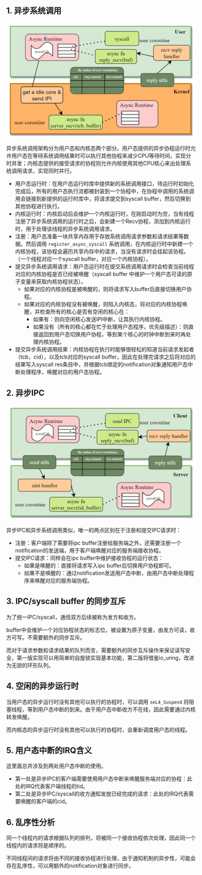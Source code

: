 ## 1. 异步系统调用

![](../images/async_syscall_v3.png)

异步系统调用架构分为用户态和内核态两个部分。用户态提供的异步协程运行时允许用户态在等待系统调用结果时可以执行其他协程来减少CPU等待时间，实现分时并发；内核态提供的接受请求的协程则允许内核使用其他CPU核心来出处理系统调用请求，实现同时并行。

- 用户态运行时：在用户态运行时库中提供新的系统调用接口，待运行时初始化完成后，所有的用户态执行流都被封装到一个协程中，在协程中调用的系统调用会链接到新提供的运行时库中，将请求提交到syscall buffer，然后切换到其他协程进行执行。
- 内核运行时：内核启动后会维护一个内核运行时，在刚启动时为空，当有线程注册了异步系统调用的运行时之后，会新建一个Recv协程，添加到内核运行时，用于处理该线程的异步系统调用请求。
- 注册：用户态准备一块共享内存用于存放系统调用请求参数和请求结果等数据。然后调用 `register_async_syscall` 系统调用，在内核运行时中新建一个内核协程，该协程会遍历共享内存中的请求，当没有请求时会挂起该协程。（一个线程对应一个syscall buffer，对应一个内核协程）。
- 提交异步系统调用请求：用户态运行时在提交系统调用请求时会检查当前线程对应的内核协程是否已经被唤醒（syscall buffer 中维护一个用户态可读的原子变量来获取内核协程状态）。
	- 如果对应的内核协程是被唤醒的，则将请求写入buffer后直接切换用户协程。
	- 如果对应的内核协程没有被唤醒，则陷入内核态，将对应的内核协程唤醒，并检查所有的核心是否有空闲的核心在：
		- 如果有：则向空闲核心发送IPI中断，让其执行内核协程。
		- 如果没有（所有的核心都在忙于处理用户态程序，优先级描述）：则直接返回到用户态切换用户协程，等到某个核心的时钟中断到来时再处理内核协程。
- 提交异步系统调用结果：内核协程在执行时能够很轻松的知道当前请求发起者（tcb，cid），以及tcb对应的syscall buffer，因此在处理完请求之后将对应的结果写入syscall res条目中，并根据tcb绑定的notification对象通知用户态中断处理程序，唤醒对应的用户态协程。


## 2. 异步IPC

![](../images/async_ipc_v3.png)

异步IPC和异步系统调用类似，唯一的两点区别在于注册和提交IPC请求时：
- 注册：客户端除了需要将ipc buffer注册给服务端之外，还需要注册一个notification的发送端，用于客户端唤醒对应的服务端接收协程。
- 提交IPC请求：同样会在ipc buffer中维护接收协程的运行状态：
	- 如果是唤醒的：直接将请求写入ipc buffer后切换用户协程即可。
	- 如果不是唤醒的：通过notification发送用户态中断，由用户态中断处理程序来唤醒对应的服务端协程。

## 3. IPC/syscall buffer 的同步互斥

为了统一IPC/syscall，通信双方后续被称为发方和收方。

buffer中会维护一个对应协程状态的标志位，被设置为原子变量，由发方可读，收方可写。不需要额外的同步互斥。

而对于请求参数和请求结果的队列而言，需要额外的同步互斥操作来保证读写安全，第一版实现可以用简单的自旋锁实现基本功能，第二版将借鉴io_uring，改进为无锁的环形队列。

## 4. 空闲的异步运行时

当用户态的异步运行时没有其他可以执行的协程时，可以调用 `seL4_Suspend` 将阻塞线程，等到用户态中断的到来。由于用户态中断收方不在线，因此需要通过内核转发唤醒。

而内核态的异步运行时没有其他可以执行的协程时，会重新调度用户态的线程。

## 5. 用户态中断的IRQ含义

这里面总共涉及到两处用户态中断的使用。

- 第一处是异步IPC的客户端需要使用用户态中断来唤醒服务端对应的协程：此处的IRQ代表客户端线程的tid。
- 第二处是异步IPC/syscall的收方通知发放已经完成的请求：此处的IRQ代表需要唤醒的客户端的cid。

## 6. 乱序性分析

同一个线程内的请求根据队列的排列，将被同一个接收协程依次处理，因此同一个线程内的请求将是顺序的。

不同线程间的请求将由不同的接收协程进行处理，由于通知机制的异步性，可能会存在乱序性，可以用额外的notification对象进行同步。